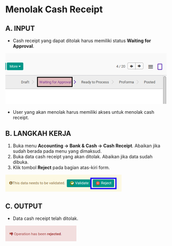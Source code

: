 # Menolak Cash Receipt

## A. INPUT

* Cash receipt yang dapat ditolak harus memiliki status **Waiting for Approval**.

![](../../img/cash-receipt/status-waiting-for-approval.png)

* User yang akan menolak harus memiliki akses untuk menolak cash receipt.

## B. LANGKAH KERJA

1. Buka menu **Accounting -> Bank & Cash -> Cash Receipt**. Abaikan jika sudah berada pada menu yang dimaksud.
2. Buka data cash receipt yang akan ditolak. Abaikan jika data sudah dibuka.
3. Klik tombol **Reject** pada bagian atas-kiri form.

![](../../img/cash-receipt/tombol-reject.png)

## C. OUTPUT

* Data cash receipt telah ditolak.

![](../../img/cash-receipt/output-ditolak.png)
